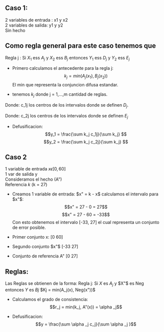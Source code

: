 ## Caso 1: 
2 variables de entrada : x1 y x2   
2 variables de salida: y1 y y2  
Sin hecho

## Como regla general para este caso tenemos que
Regla j : Si $X_1$ ess $A_j$ y $X_2$ ess $B_j$ entonces $Y_1$ ess $D_j$ y $Y_2$ ess $E_j$

- Primero calculamos el antecedente para la regla j: 
$$ k_j = min(A_j(x_1), B_j(x_2))$$
El min que representa la conjuncion difusa estandar. 

- tenemos $k_j$ donde j = 1,...,m cantidad de reglas. 

Donde: c_1j los centros de los intervalos donde se definen $D_j$.

Donde: c_2j los centros de los intervalos donde se definen $E_j$

- Defusificacion: 
$$y_1 = \frac{\sum k_j c_1j}{\sum k_j} $$
$$y_2 = \frac{\sum k_j c_2j}{\sum k_j} $$

## Caso 2 
1 variable de entrada $x \epsilon[0,60]$  
1 var de salida y  
Consideramos el hecho (A")  
Referencia $k$ (k = 27)

- Creamos 1 variable de entrada: $x" = k - x$ calculamos el intervalo para $x"$: 
$$x" = 27 - 0 = 27$$
$$x" = 27 - 60 = -33$$
Con esto obtenemos el intervalo [-33, 27] el cual representa un conjunto de error posible. 

- Primer conjunto x: [0  60]
- Segundo conjunto $x"$ [-33 27]
- Conjunto de referencia A" [0 27]

## Reglas: 
Las Reglas se obtienen de la forma: 
Regla j: Si $X$ es $A_j$ y $X"$ es Neg entonces $Y$ es $Bj$
$Kj = min(A_j(x), Neg(x"))$
- Calculamos el grado de consistencia: 
$$r_j = min(k_j, A"(x)) = \alpha _j$$ 

- Defusificacion: 
$$y = \frac{\sum \alpha _j c_j}{\sum \alpha _j }$$
